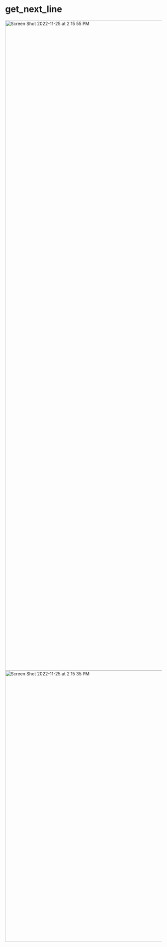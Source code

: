 # get_next_line
<img width="2087" alt="Screen Shot 2022-11-25 at 2 15 55 PM" src="https://user-images.githubusercontent.com/49612380/203993814-5afd9c78-832c-44e1-a881-82119443b561.png">

<img width="871" alt="Screen Shot 2022-11-25 at 2 15 35 PM" src="https://user-images.githubusercontent.com/49612380/203993832-4ec53d6d-a40b-4b5e-971c-10c094a2175b.png">
